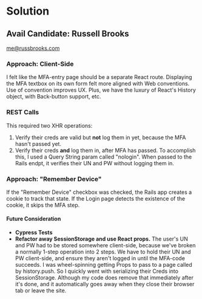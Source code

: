 # Solution

## Avail Candidate: Russell Brooks

me@russbrooks.com

### Approach: Client-Side

I felt like the MFA-entry page should be a separate React route. Displaying the MFA textbox on its own form felt more aligned with Web conventions. Use of convention improves UX. Plus, we have the luxury of React's History object, with Back-button support, etc.

### REST Calls

This required two XHR operations:

1. Verify their creds are valid but **not** log them in yet, because the MFA hasn't passed yet.
1. Verify their creds **and** log them in, after MFA has passed. To accomplish this, I used a Query String param called "nologin". When passed to the Rails endpt, it verifies their UN and PW without logging them in.

### Approach: "Remember Device"

If the "Remember Device" checkbox was checked, the Rails app creates a cookie to track that state. If the Login page detects the existence of the cookie, it skips the MFA step.

#### Future Consideration

* **Cypress Tests**
* **Refactor away SessionStorage and use React props.** The user's UN and PW had to be stored somewhere client-side, because we've broken a normally 1-step operation into 2 steps. We have to hold their UN and PW client-side, and ensure they aren't logged in until the MFA-code succeeds. I was wheel-spinning getting Props to pass to a page called by history.push. So I quickly went with serializing their Creds into SessionStorage. Although my code does remove that immediately after it's done, and it automatically goes away when they close their browser tab or leave the site.
